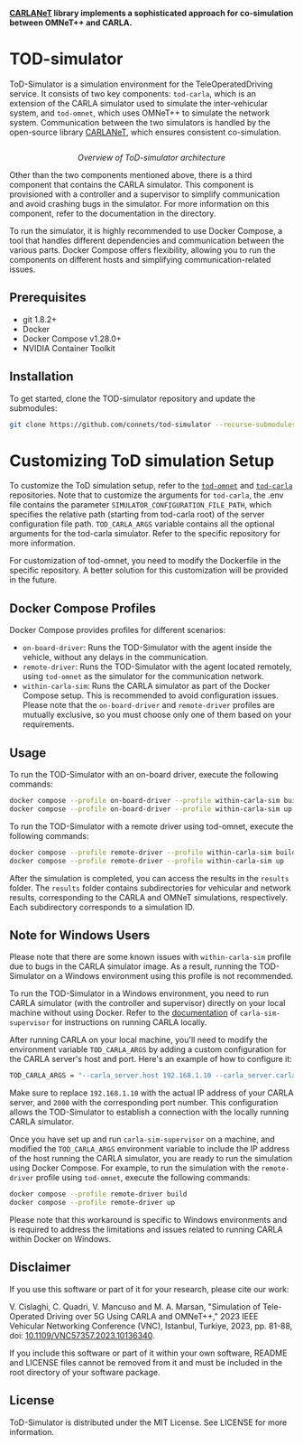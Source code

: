 **[CARLANeT](https://github.com/carlanet) library implements a sophisticated approach for co-simulation between OMNeT++ and CARLA.**
# TOD-simulator
ToD-Simulator is a simulation environment for the TeleOperatedDriving service. It consists of two key components: `tod-carla`, which is an extension of the CARLA simulator used to simulate the inter-vehicular system, and `tod-omnet`, which uses OMNeT++ to simulate the network system. Communication between the two simulators is handled by the open-source library [CARLANeT](https://github.com/carlanet), which ensures consistent co-simulation.
<p align="center">
 <img src="https://github.com/connets/tod-simulator/blob/dev/images/tod-simulator_structure.png" alt>
</p>
<p align="center">
 <em>Overview of ToD-simulator architecture</em>
</p>

Other than the two components mentioned above, there is a third component that contains the CARLA simulator. This component is provisioned with a controller and a supervisor to simplify communication and avoid crashing bugs in the simulator. For more information on this component, refer to the documentation in the directory.

To run the simulator, it is highly recommended to use Docker Compose, a tool that handles different dependencies and communication between the various parts. Docker Compose offers flexibility, allowing you to run the components on different hosts and simplifying communication-related issues.

## Prerequisites
- git 1.8.2+
- Docker
- Docker Compose v1.28.0+ 
- NVIDIA Container Toolkit

## Installation
To get started, clone the TOD-simulator repository and update the submodules:
```sh
git clone https://github.com/connets/tod-simulator --recurse-submodules && cd tod-simulator && git submodule update --recursive --remote
```

# Customizing ToD simulation Setup
To customize the ToD simulation setup, refer to the [`tod-omnet`](https://github.com/connets/tod-omnet) and [`tod-carla`](https://github.com/connets/tod-carla) repositories. Note that to customize the arguments for `tod-carla`, the .env file contains the parameter `SIMULATOR_CONFIGURATION_FILE_PATH`, which specifies the relative path (starting from tod-carla root) of the server configuration file path. `TOD_CARLA_ARGS` variable contains all the optional arguments for the tod-carla simulator. Refer to the specific repository for more information.

For customization of tod-omnet, you need to modify the Dockerfile in the specific repository. A better solution for this customization will be provided in the future.

## Docker Compose Profiles

Docker Compose provides profiles for different scenarios:
   - `on-board-driver`: Runs the TOD-Simulator with the agent inside the vehicle, without any delays in the communication.
   - `remote-driver`: Runs the TOD-Simulator with the agent located remotely, using `tod-omnet` as the simulator for the communication network.
   - `within-carla-sim`: Runs the CARLA simulator as part of the Docker Compose setup. This is recommended to avoid configuration issues.
Please note that the `on-board-driver` and `remote-driver` profiles are mutually exclusive, so you must choose only one of them based on your requirements.

## Usage
To run the TOD-Simulator with an on-board driver, execute the following commands:

```sh
docker compose --profile on-board-driver --profile within-carla-sim build
docker compose --profile on-board-driver --profile within-carla-sim up
```


To run the TOD-Simulator with a remote driver using tod-omnet, execute the following commands:
```sh
docker compose --profile remote-driver --profile within-carla-sim build
docker compose --profile remote-driver --profile within-carla-sim up
```

After the simulation is completed, you can access the results in the `results` folder. The `results` folder contains subdirectories for vehicular and network results, corresponding to the CARLA and OMNeT simulations, respectively. Each subdirectory corresponds to a simulation ID.


## Note for Windows Users

Please note that there are some known issues with `within-carla-sim` profile due to bugs in the CARLA simulator image. As a result, running the TOD-Simulator on a Windows environment using this profile is not recommended.

To run the TOD-Simulator in a Windows environment, you need to run CARLA simulator (with the controller and supervisor) directly on your local machine without using Docker. Refer to the [documentation](https://github.com/connets/tod-simulator/tree/dev/carla-sim-supervisor) of `carla-sim-supervisor` for instructions on running CARLA locally.

After running CARLA on your local machine, you'll need to modify the environment variable `TOD_CARLA_ARGS` by adding a custom configuration for the CARLA server's host and port. Here's an example of how to configure it:
```sh
TOD_CARLA_ARGS = "--carla_server.host 192.168.1.10 --carla_server.carla_simulator_port 2000"
```

Make sure to replace `192.168.1.10` with the actual IP address of your CARLA server, and `2000` with the corresponding port number. This configuration allows the TOD-Simulator to establish a connection with the locally running CARLA simulator.

Once you have set up and run `carla-sim-supervisor` on a machine, and modified the `TOD_CARLA_ARGS` environment variable to include the IP address of the host running the CARLA simulator, you are ready to run the simulation using Docker Compose. For example, to run the simulation with the `remote-driver` profile using `tod-omnet`, execute the following commands:

```sh
docker compose --profile remote-driver build
docker compose --profile remote-driver up
```

Please note that this workaround is specific to Windows environments and is required to address the limitations and issues related to running CARLA within Docker on Windows.

## Disclaimer

If you use this software or part of it for your research, please cite 
our work:
  
V. Cislaghi, C. Quadri, V. Mancuso and M. A. Marsan, "Simulation of Tele-Operated Driving over 5G Using CARLA and OMNeT++," 2023 IEEE Vehicular Networking Conference (VNC), Istanbul, Turkiye, 2023, pp. 81-88, doi: [10.1109/VNC57357.2023.10136340](https://doi.org/10.1109/VNC57357.2023.10136340).

If you include this software or part of it within your own software, 
README and LICENSE files cannot be removed from it and must be included 
in the root directory of your software package.

## License
ToD-Simulator is distributed under the MIT License. See LICENSE for more information.
